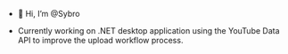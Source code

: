 - 👋 Hi, I’m @Sybro

- Currently working on .NET desktop application using the YouTube Data API to improve the upload workflow process.
